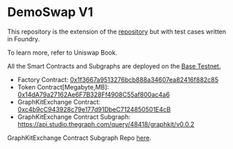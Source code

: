 # DemoSwap V1

This repository is the extension of the [repository](https://github.com/Jeiwan/zuniswap/tree/main) but with test cases written in Foundry.

To learn more, refer to Uniswap Book.

All the Smart Contracts and Subgraphs are deployed on the [Base Testnet.](https://docs.base.org/network-information/#base-testnet)

- Factory Contract: [0x1f3667a9513276bcb888a34607ea82416f882c85](https://goerli.basescan.org/address/0x1f3667a9513276bcb888a34607ea82416f882c85)
- Token Contract[Megabyte,MB]: [0x14dA79a27162Ae6F7B328Ff4908C55af800ac4a6](https://goerli.basescan.org/address/0x14da79a27162ae6f7b328ff4908c55af800ac4a6)
- GraphKitExchange Contract: [0xc4b9cC943928c79e177d91DbeC7124850501E4cB](https://goerli.basescan.org/address/0xc4b9cc943928c79e177d91dbec7124850501e4cb)
- GraphKitExchange Contract Subgraph: https://api.studio.thegraph.com/query/48418/graphkit/v0.0.2

GraphKitExchange Contract Subgraph Repo [here](https://github.com/megabyte0x/demoswap-v1-subgraph).
